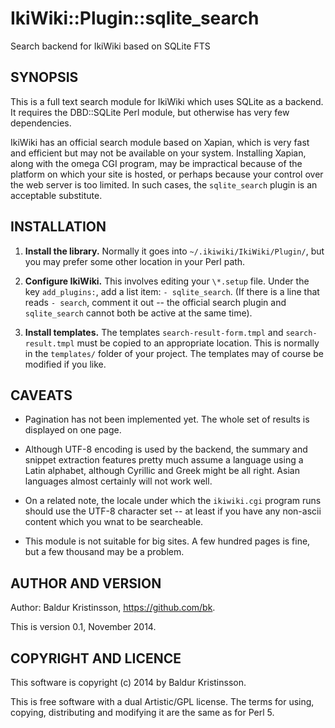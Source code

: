 # IkiWiki::Plugin::sqlite\_search

Search backend for IkiWiki based on SQLite FTS

## SYNOPSIS

This is a full text search module for IkiWiki which uses SQLite as a backend.
It requires the DBD::SQLite Perl module, but otherwise has very few
dependencies.

IkiWiki has an official search module based on Xapian, which is very fast and
efficient but may not be available on your system. Installing Xapian, along
with the omega CGI program, may be impractical because of the platform on
which your site is hosted, or perhaps because your control over the web server
is too limited. In such cases, the `sqlite_search` plugin is an acceptable
substitute.

## INSTALLATION

1. **Install the library.** Normally it goes into 
   `~/.ikiwiki/IkiWiki/Plugin/`, but you may prefer some other location in 
   your Perl path.

2. **Configure IkiWiki.** This involves editing your `\*.setup` file. Under 
   the key `add_plugins:`, add a list item: `- sqlite_search`. (If there is a 
   line that reads `- search`, comment it out -- the official search plugin 
   and `sqlite_search` cannot both be active at the same time).

3. **Install templates.** The templates `search-result-form.tmpl` and
   `search-result.tmpl` must be copied to an appropriate location. This
   is normally in the `templates/` folder of your project. The templates
   may of course be modified if you like.

## CAVEATS

- Pagination has not been implemented yet. The whole set of results is 
  displayed on one page.

- Although UTF-8 encoding is used by the backend, the summary and snippet
  extraction features pretty much assume a language using a Latin alphabet,
  although Cyrillic and Greek might be all right. Asian languages almost
  certainly will not work well.

- On a related note, the locale under which the `ikiwiki.cgi` program runs
  should use the UTF-8 character set -- at least if you have any non-ascii
  content which you wnat to be searcheable.

- This module is not suitable for big sites. A few hundred pages is fine, but 
  a few thousand may be a problem.

## AUTHOR AND VERSION

Author: Baldur Kristinsson, <https://github.com/bk>.

This is version 0.1, November 2014.

## COPYRIGHT AND LICENCE

This software is copyright (c) 2014 by Baldur Kristinsson.

This is free software with a dual Artistic/GPL license. The terms for using,
copying, distributing and modifying it are the same as for Perl 5.
